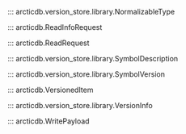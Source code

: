 ::: arcticdb.version_store.library.NormalizableType

::: arcticdb.ReadInfoRequest

::: arcticdb.ReadRequest

::: arcticdb.version_store.library.SymbolDescription

::: arcticdb.version_store.library.SymbolVersion

::: arcticdb.VersionedItem

::: arcticdb.version_store.library.VersionInfo

::: arcticdb.WritePayload
